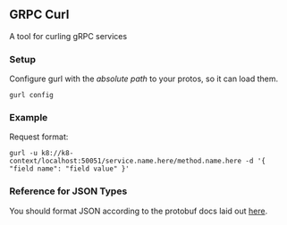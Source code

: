 ## GRPC Curl

A tool for curling gRPC services

### Setup
Configure gurl with the *absolute path* to your protos, so it can load them.

```
gurl config
```

### Example
Request format:
```
gurl -u k8://k8-context/localhost:50051/service.name.here/method.name.here -d '{ "field name": "field value" }'
```

### Reference for JSON Types
You should format JSON according to the protobuf docs laid out [here](https://developers.google.com/protocol-buffers/docs/proto3#json).
